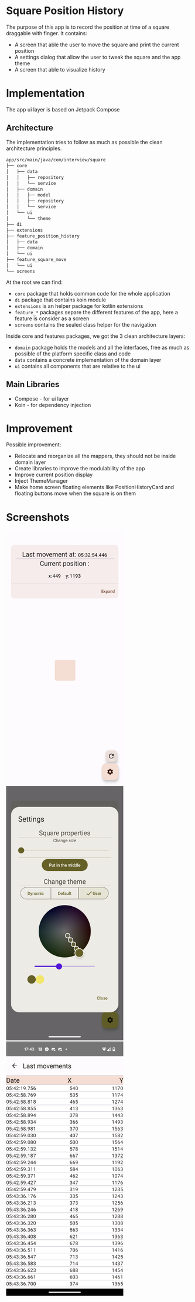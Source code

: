 # Square Position History

The purpose of this app is to record the position at time of a square draggable with finger.
It contains:
- A screen that able the user to move the square and print the current position
- A settings dialog that allow the user to tweak the square and the app theme
- A screen that able to visualize history

# Implementation
The app ui layer is based on Jetpack Compose
## Architecture
The implementation tries to follow as much as possible the clean architecture principles.

```
app/src/main/java/com/interview/square
├── core
│   ├── data
│   │   ├── repository
│   │   └── service
│   ├── domain
│   │   ├── model
│   │   ├── repository
│   │   └── service
│   └── ui
│       └── theme
├── di
├── extensions
├── feature_position_history
│   ├── data
│   ├── domain
│   └── ui
├── feature_square_move
│   └── ui
└── screens
```
At the root we can find:
- `core` package that holds common code for the whole application
- `di` package that contains koin module
- `extensions` is an helper package for kotlin extensions
- `feature_*` packages separe the different features of the app, here a feature is consider as a screen
- `screens` contains the sealed class helper for the navigation

Inside core and features packages, we got the 3 clean architecture layers:
- `domain` package holds the models and all the interfaces, free as much as possible of the platform specific class and code 
- `data` contains a concrete implementation of the domain layer
- `ui` contains all components that are relative to the ui

## Main Libraries
- Compose - for ui layer
- Koin - for dependency injection

# Improvement 
Possible improvement:
- Relocate and reorganize all the mappers, they should not be inside domain layer
- Create libraries to improve the modulability of the app
- Improve current position display 
- Inject ThemeManager
- Make home screen floating elements like PositionHistoryCard and floating buttons move when the square is on them 

# Screenshots
<img src="screenshots/home_screen.png" width="320"> <img src="screenshots/settings_dialog.png" width="320"> <img src="screenshots/history_screen.png" width="320">
